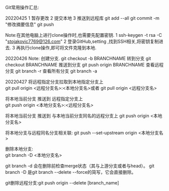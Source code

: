 Git常用操作汇总:

20220425
1 暂存更改 2 提交本地 3 推送到远程库
git add --all
git commit -m "修改摘要信息"
git push 

Note:在其他电脑上进行clone操作时,也需要先配置密钥.
1  ssh-keygen -t rsa -C "stojakovic7769@126.com"
2  登录GitHub,setting ,找到SSH相关,将密钥复制进去.
3  再执行clone操作,即可将文件克隆到本地.

20220426
Note:
创建分支.   git checkout -b BRANCHNAME
转到分支    git checkout BRANCHNAME
推送到分支 git push origin BRANCHNAME
查看远程分支 git branch -r
查看所有分支 git branch -a

20220427
将远程指定分支拉取到本地指定分支上  
git pull origin <远程分支名>:<本地分支名>或者 git pull origin <远程分支名>

将本地当前分支 推送到 远程指定分支上  
git push origin <本地分支名>:<远程分支名>

将本地当前分支 推送到 与本地当前分支同名的远程分支上 
git push origin <本地分支名>

将本地分支与远程同名分支相关联: 
git push --set-upstream origin <本地分支名>

删除本地分支:  
git branch -D <本地分支名>

git branch -d 会在删除前检查merge状态（其与上游分支或者与head）。
git branch -D 是git branch --delete --force的简写，它会直接删除。

git删除远程分支:git push origin --delete [branch_name]



